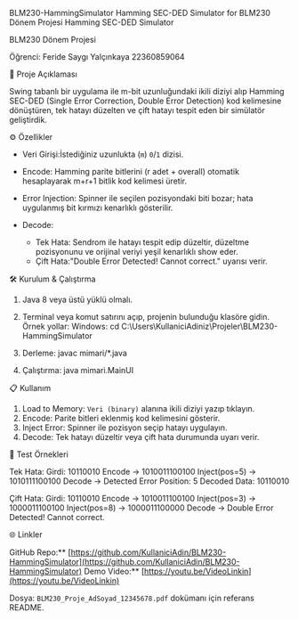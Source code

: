  BLM230-HammingSimulator
Hamming SEC-DED Simulator for BLM230 Dönem Projesi
Hamming SEC-DED Simulator

BLM230 Dönem Projesi

Öğrenci: Feride Saygı Yalçınkaya 22360859064



 📜 Proje Açıklaması

Swing tabanlı bir uygulama ile m-bit uzunluğundaki ikili diziyi alıp Hamming SEC-DED (Single Error Correction, Double Error Detection) kod kelimesine dönüştüren, tek hatayı düzelten ve çift hatayı tespit eden bir simülatör geliştirdik.

 ⚙️ Özellikler

* Veri Girişi:İstediğiniz uzunlukta (`m`) `0`/`1` dizisi.
* Encode: Hamming parite bitlerini (r adet + overall) otomatik hesaplayarak m+r+1 bitlik kod kelimesi üretir.
* Error Injection: Spinner ile seçilen pozisyondaki biti bozar; hata uygulanmış bit kırmızı kenarlıklı gösterilir.
* Decode:

  * Tek Hata: Sendrom ile hatayı tespit edip düzeltir, düzeltme pozisyonunu ve orijinal veriyi yeşil kenarlıklı show eder.
  * Çift Hata:"Double Error Detected! Cannot correct." uyarısı verir.

🛠️ Kurulum & Çalıştırma

1. Java 8 veya üstü yüklü olmalı.
2. Terminal veya komut satırını açıp, projenin bulunduğu klasöre gidin. Örnek yollar:
  Windows: cd C:\Users\KullaniciAdiniz\Projeler\BLM230-HammingSimulator
   
3. Derleme:
   javac mimari/*.java
   
4. Çalıştırma:
   java mimari.MainUI
   

 📋 Kullanım

1. Load to Memory: `Veri (binary)` alanına ikili diziyi yazıp tıklayın.
2. Encode: Parite bitleri eklenmiş kod kelimesini gösterir.
3. Inject Error: Spinner ile pozisyon seçip hatayı uygulayın.
4. Decode: Tek hatayı düzeltir veya çift hata durumunda uyarı verir.

 🔎 Test Örnekleri

 Tek Hata:
  Girdi: 10110010
  Encode → 1010011100100
  Inject(pos=5) → 1010111100100
  Decode → Detected Error Position: 5
           Decoded Data: 10110010
  

  Çift Hata:
  Girdi: 10110010
  Encode → 1010011100100
  Inject(pos=3) → 1000011100100
  Inject(pos=8) → 1000011100000
  Decode → Double Error Detected! Cannot correct.
  

🌐 Linkler

GitHub Repo:** [https://github.com/KullaniciAdin/BLM230-HammingSimulator](https://github.com/KullaniciAdin/BLM230-HammingSimulator)
Demo Video:** [https://youtu.be/VideoLinkin](https://youtu.be/VideoLinkin)



Dosya: `BLM230_Proje_AdSoyad_12345678.pdf` dokümanı için referans README.
